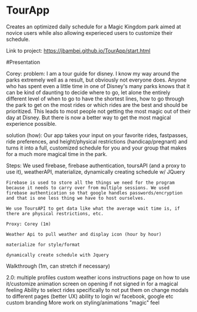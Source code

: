 # TourApp
Creates an optimized daily schedule for a Magic Kingdom park aimed at novice users while also allowing experieced users to customize their schedule. 

Link to project:
https://jbambei.github.io/TourApp/start.html

#Presentation

Corey:
problem: I am a tour guide for disney. I know my way around the parks extremely well as a result, but obviously not everyone does. Anyone who has spent even a little time in one of Disney's many parks knows that it can be kind of daunting to decide where to go, let alone the entirely different level of when to go to have the shortest lines, how to go through the park to get on the most rides or which rides are the best and should be prioritized.  This leads to most people not getting the most magic out of their day at Disney. But there is now a better way to get the most magical experience possible.

solution (how): Our app takes your input on your favorite rides, fastpasses, ride preferences, and height/physical restrictions (handicap/pregnant) and turns it into a full, customized schedule for you and your group that makes for a much more magical time in the park. 

Steps: We used firebase, firebase authentication, toursAPI (and a proxy to use it), weatherAPI, materialize, dynamically creating schedule w/ JQuery

	Firebase is used to store all the things we need for the program because it needs to carry over from multiple sessions. We used firebase authentication so that google handles passwords/encryption and that is one less thing we have to host ourselves.

	We use ToursAPI to get data like what the average wait time is, if there are physical restrictions, etc. 

	Proxy: Corey (1m)

	Weather Api to pull weather and display icon (hour by hour)

	materialize for style/format

	dynamically create schedule with Jquery 


Walkthrough (1m, can stretch if necessary)



2.0: 
multiple profiles
custom weather icons
instructions page on how to use it/customize
animation screen on opening if not signed in for a magical feeling
Ability to select rides specifically to not put them on
change modals to different pages (better UX)
ability to login w/ facebook, google etc
custom branding
More work on styling/animations "magic" feel

